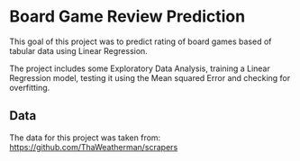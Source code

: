 # Board Game Review Prediction 

This goal of this project was to predict rating of board games based of tabular data using Linear Regression. 

The project includes some Exploratory Data Analysis, training a Linear Regression model, testing it using the Mean squared Error and checking for overfitting.  

## Data
The data for this project was taken from:  https://github.com/ThaWeatherman/scrapers
